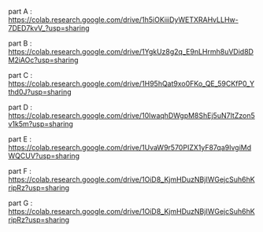 part A : https://colab.research.google.com/drive/1h5iOKiiiDyWETXRAHvLLHw-7DED7kvV_?usp=sharing

part B : https://colab.research.google.com/drive/1YgkUz8g2q_E9nLHrmh8uVDid8DM2iAOc?usp=sharing

part C : https://colab.research.google.com/drive/1H95hQat9xo0FKo_QE_59CKfP0_Ythd0J?usp=sharing

part D : https://colab.research.google.com/drive/10lwaqhDWgpM8ShEj5uN7ItZzon5v1k5m?usp=sharing

part E : https://colab.research.google.com/drive/1UvaW9r570PIZX1yF87qa9IvgiMdWQCUV?usp=sharing

part F : https://colab.research.google.com/drive/1OiD8_KjmHDuzNBjIWGejcSuh6hKripRz?usp=sharing

part G : https://colab.research.google.com/drive/1OiD8_KjmHDuzNBjIWGejcSuh6hKripRz?usp=sharing
